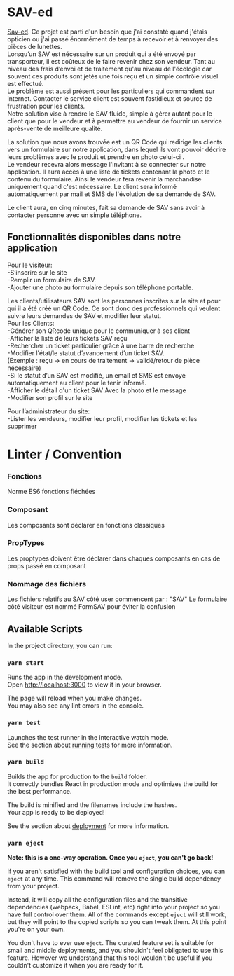 # SAV-ed

[Sav-ed](https://sav-ed.me).
Ce projet est parti d'un besoin que j'ai constaté quand j'étais opticien ou j'ai passé énormément de temps à recevoir et à renvoyer des pièces de lunettes.  
Lorsqu’un SAV est nécessaire sur un produit qui a été envoyé par transporteur, il est coûteux de le faire revenir chez son vendeur. Tant au niveau des frais d’envoi et de traitement qu'au niveau de l'écologie car souvent ces produits sont jetés une fois reçu et un simple contrôle visuel est effectué.  
Le problème est aussi présent pour les particuliers qui commandent sur internet. Contacter le service client est souvent fastidieux et source de frustration pour les clients.  
Notre solution vise à rendre le SAV fluide, simple à gérer autant pour le client que pour le vendeur et à permettre au vendeur de fournir un service après-vente de meilleure qualité.  

La solution que nous avons trouvée est un QR Code qui redirige les clients vers un formulaire sur notre application, dans lequel ils vont pouvoir décrire leurs problèmes avec le produit et prendre en photo celui-ci .  
Le vendeur recevra alors message l'invitant à se connecter sur notre application. Il aura accès à une liste de tickets contenant la photo et le contenu du formulaire.   Ainsi le vendeur fera revenir la marchandise uniquement quand c'est nécessaire. Le client sera informé automatiquement par mail et SMS de l'évolution de sa demande de SAV.  

Le client aura, en cinq minutes, fait sa demande de SAV sans avoir à contacter personne avec un simple téléphone.  

## Fonctionnalités disponibles dans notre application 


Pour le visiteur:  
-S’inscrire sur le site  
-Remplir un formulaire de SAV.  
-Ajouter une photo au formulaire depuis son téléphone portable.   

Les clients/utilisateurs SAV sont les personnes inscrites sur le site et pour qui il a été créé un QR Code. Ce sont donc des professionnels qui veulent suivre leurs demandes de SAV et modifier leur statut.  
Pour les Clients:   
-Générer son QRcode unique pour le communiquer à ses client  
-Afficher la liste de leurs tickets SAV reçu  
-Rechercher un ticket particulier grâce à une barre de recherche  
-Modifier l'état/le statut d’avancement d’un ticket SAV. 	  
(Exemple : reçu -> en cours de traitement -> validé/retour de pièce nécessaire)  
-Si le statut d’un SAV est modifié, un email et SMS est envoyé automatiquement au client pour le tenir informé.  
-Afficher le détail d'un ticket SAV Avec la photo et le message   
-Modifier son profil sur le site  


Pour l’administrateur du site:  
-Lister les vendeurs, modifier leur profil, modifier les tickets et les supprimer   

# Linter / Convention

### Fonctions

Norme ES6 fonctions fléchées

### Composant

Les composants sont déclarer en fonctions classiques

### PropTypes

Les proptypes doivent être déclarer dans chaques composants en cas de props passé en composant

### Nommage des fichiers

Les fichiers relatifs au SAV côté user commencent par : "SAV"
Le formulaire côté visiteur est nommé FormSAV pour éviter la confusion

## Available Scripts

In the project directory, you can run:

### `yarn start`

Runs the app in the development mode.\
Open [http://localhost:3000](http://localhost:3000) to view it in your browser.

The page will reload when you make changes.\
You may also see any lint errors in the console.

### `yarn test`

Launches the test runner in the interactive watch mode.\
See the section about [running tests](https://facebook.github.io/create-react-app/docs/running-tests) for more information.

### `yarn build`

Builds the app for production to the `build` folder.\
It correctly bundles React in production mode and optimizes the build for the best performance.

The build is minified and the filenames include the hashes.\
Your app is ready to be deployed!

See the section about [deployment](https://facebook.github.io/create-react-app/docs/deployment) for more information.

### `yarn eject`

**Note: this is a one-way operation. Once you `eject`, you can't go back!**

If you aren't satisfied with the build tool and configuration choices, you can `eject` at any time. This command will remove the single build dependency from your project.

Instead, it will copy all the configuration files and the transitive dependencies (webpack, Babel, ESLint, etc) right into your project so you have full control over them. All of the commands except `eject` will still work, but they will point to the copied scripts so you can tweak them. At this point you're on your own.

You don't have to ever use `eject`. The curated feature set is suitable for small and middle deployments, and you shouldn't feel obligated to use this feature. However we understand that this tool wouldn't be useful if you couldn't customize it when you are ready for it.

